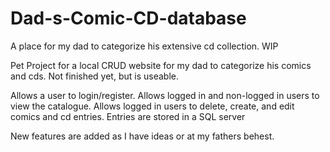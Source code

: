 # Dad-s-Comic-CD-database
A place for my dad to categorize his extensive cd collection. 
WIP

Pet Project for a local CRUD website for my dad to categorize his comics and cds. Not finished yet, but is useable.


Allows a user to login/register. 
Allows logged in and non-logged in users to view the catalogue.
Allows logged in users to delete, create, and edit comics and cd entries.
Entries are stored in a SQL server

New features are added as I have ideas or at my fathers behest. 
